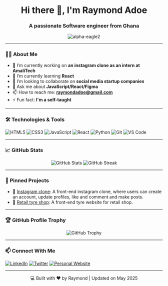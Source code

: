 
<h1 align="center">Hi there 👋, I'm Raymond Adoe</h1>
<h3 align="center">A passionate Software engineer from Ghana</h3>

<p align="center">
  <img src="https://komarev.com/ghpvc/?username=alpha-eagle2&label=Profile%20views&color=0e75b6&style=flat" alt="alpha-eagle2" />
</p>

---

### 👨‍💻 About Me
- 🔭 I’m currently working on **an instagram clone as an intern at AmaliTech**
- 🌱 I’m currently learning **React**
- 👯 I’m looking to collaborate on **social media startup companies**
- 💬 Ask me about **JavaScript/React/Figma**
- 📫 How to reach me: **raymondadoe@gmail.com**
- ⚡ Fun fact: **I'm a self-taught**

---

### 🛠️ Technologies & Tools
![HTML5](https://img.shields.io/badge/-HTML5-E34F26?logo=html5&logoColor=white)
![CSS3](https://img.shields.io/badge/-CSS3-1572B6?logo=css3)
![JavaScript](https://img.shields.io/badge/-JavaScript-F7DF1E?logo=javascript&logoColor=black)
![React](https://img.shields.io/badge/-React-20232A?logo=react)
![Python](https://img.shields.io/badge/-Python-3776AB?logo=python&logoColor=white)
![Git](https://img.shields.io/badge/-Git-F05032?logo=git&logoColor=white)
![VS Code](https://img.shields.io/badge/-VS%20Code-007ACC?logo=visual-studio-code&logoColor=white)

---

### 📈 GitHub Stats
<p align="center">
  <img src="https://github-readme-stats.vercel.app/api?username=alpha-eagle2&show_icons=true&theme=radical" alt="GitHub Stats" />
  <img src="https://github-readme-streak-stats.herokuapp.com/?user=alpha-eagle2&theme=radical" alt="GitHub Streak" />
</p>

---

### 📌 Pinned Projects
- 🔧 [Instagram clone](https://github.com/Instagram-clone-Amalitech-2025/instagram-clone-web-app): A front-end instagram clone, where users can create an account, update profiles, like and comment and make posts.
- 🔧 [Retail tyre shop](https://github.com/Alpha-eagle/DCIT-208-Web-App-Project): A front-end tyre website for retail shop.

---

### 🏆 GitHub Profile Trophy
<p align="center">
  <img src="https://github-profile-trophy.vercel.app/?username=alpha-eagle2&theme=radical" alt="GitHub Trophy" />
</p>

---

### 📫 Connect With Me
[![LinkedIn](https://img.shields.io/badge/-LinkedIn-blue?logo=linkedin)](https://linkedin.com/in/alpha---)
[![Twitter](https://img.shields.io/badge/-Twitter-1DA1F2?logo=twitter&logoColor=white)](https://twitter.com/your-profile)
[![Personal Website](https://img.shields.io/badge/-Website-000000?logo=firefox&logoColor=white)](https://raymond-adoe.netlify.app)

---

<!-- Optional Footer Message -->
<p align="center">💻 Built with ❤️ by Raymond | Updated on May 2025</p>
